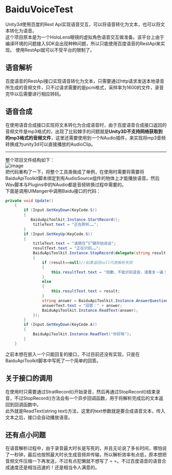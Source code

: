 # BaiduVoiceTest
Unity3d使用百度的Rest Api实现语音交互，可以将语音转化为文本，也可以将文本转化为语音。  
这个项目原本是为一个HoloLens眼镜的虚拟角色语音交互做准备。该平台上由于编译环境的问题接入SDK会出现种种问题，所以只能使用百度语音的RestApi来实现。 使用RestApi就可以不受平台的限制了。
## 语音解析
百度语音的RestApi接口实现语音转化为文本，只需要通过http请求发送本地录音所生成的音频文件，只不过请求需要的是pcm格式，采样率为1600的文件，录音完毕以后需要进行相应转码。
## 语音合成
在使用语音合成接口实现将文本转化为合成语音时，由于百度语音合成接口返回的音频文件是mp3格式的，出现了比较棘手的问题就是**Unity3D不支持网络获取到的mp3格式的音频文件**，这里还需要使用到一个NAudio插件，来实现将mp3音频转换成为unity3d可以直接播放的AudioClip。  
___  
整个项目文件结构如下：  
![image](https://note.youdao.com/yws/api/personal/file/FA630B4C09F14CEC96C10EA25E877615?method=download&shareKey=eaeb59ac7398da342890e5e3fb9ecbb9)  
把代码重构了一下，将整个工具类做成了单例，在使用时需要将需要将BaiduApiToolkit脚本绑定到有AudioSource组件的物体上才能播放语音。然后Wav脚本与Plugins中的NAudio都是音频转换过程中需要的。  
下面是调用UIManger中调用Baidu接口的代码：
```C#
private void Update()
    {
        if (Input.GetKeyDown(KeyCode.S))
        {
           BaiduApiToolkit.Instance.StartRecord();          
            titleText.text = "正在聆听……";
        }
        if (Input.GetKeyUp(KeyCode.S))
        {
            titleText.text = "请摁住”S“键开始说话";
            resultText.text = "正在识别……";
            BaiduApiToolkit.Instance.StopRecord(delegate(string result)//通过回调获取协程中通过网络传回的语音文本
            {
                if (result==null)//如果返回null代表解析失败
                {
                    this.resultText.text = "抱歉，不能识别语音，请重复一遍！";
                }
                else
                {
                    this.resultText.text = result;
                }
                string answer = BaiduApiToolkit.Instance.AnswerQuestion(result);
                answerText.text = "回答：" + answer;
                BaiduApiToolkit.Instance.ReadText(answer);
            });
        }
        if (Input.GetKeyDown(KeyCode.A))
        {
            BaiduApiToolkit.Instance.ReadText("你好呀");
        }
    }
```
之前本想在嵌入一个只能回复的接口，不过目前还没有实现，只是在BaiduApiToolkit脚本中写死了一个简单的回答。
## 关于接口的调用
在使用时只需要通过StratRecord()开始录音，然后再通过StopRecord()结束录音，不过StopRecord()方法会有一个异步回调函数，用于将解析完成后的文本返回到回调函数中。  
此外就是ReadText(string text)方法，这里的text参数就是要合成语音文本，传入文本之后，接口会自动播放语音。  
 
## 还有点小问题
在语音解析过程中，由于录音最大时长是写死的，并且无论说了多长时间，哪怕说了一秒钟，最后也按照最大时长生成音频并传输，所以解析效率有点低，原本想把音频文件压缩一下再发送，不过有点犯懒就不想写了 = =。不过百度语音的语音合成速度还是相当迅速的！还是相当令人满意的。




